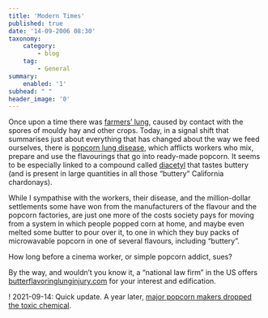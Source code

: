 ```yaml
---
title: 'Modern Times'
published: true
date: '14-09-2006 08:30'
taxonomy:
    category:
        - blog
    tag:
        - General
summary:
    enabled: '1'
subhead: " "
header_image: '0'
---
```


Once upon a time there was [farmers’ lung](https://web.archive.org/web/20090618122126/http://www.nasdonline.org/docs/d001501-d001600/d001538/d001538.html), caused by contact with the spores of mouldy hay and other crops. Today, in a signal shift that summarises just about everything that has changed about the way we feed ourselves, there is [popcorn lung disease](https://www.cdc.gov/niosh/topics/flavorings/), which afflicts workers who mix, prepare and use the flavourings that go into ready-made popcorn. It seems to be especially linked to a compound called [diacetyl](https://en.wikipedia.org/wiki/Diacetyl) that tastes buttery (and is present in large quantities in all those “buttery” California chardonays).

While I sympathise with the workers, their disease, and the million-dollar settlements some have won from the manufacturers of the flavour and the popcorn factories, are just one more of the costs society pays for moving from a system in which people popped corn at home, and maybe even melted some butter to pour over it, to one in which they buy packs of microwavable popcorn in one of several flavours, including “buttery”.

How long before a cinema worker, or simple popcorn addict, sues?

By the way, and wouldn’t you know it, a “national law firm” in the US offers [butterflavoringlunginjury.com](https://web.archive.org/web/20040420124525/http://www.butterflavoringlunginjury.com/) for your interest and edification.

! 2021-09-14: Quick update. A year later, [major popcorn makers dropped the toxic chemical](https://www.nbcnews.com/health/health-news/4-major-popcorn-makers-drop-toxic-chemical-flna1c9468071).
